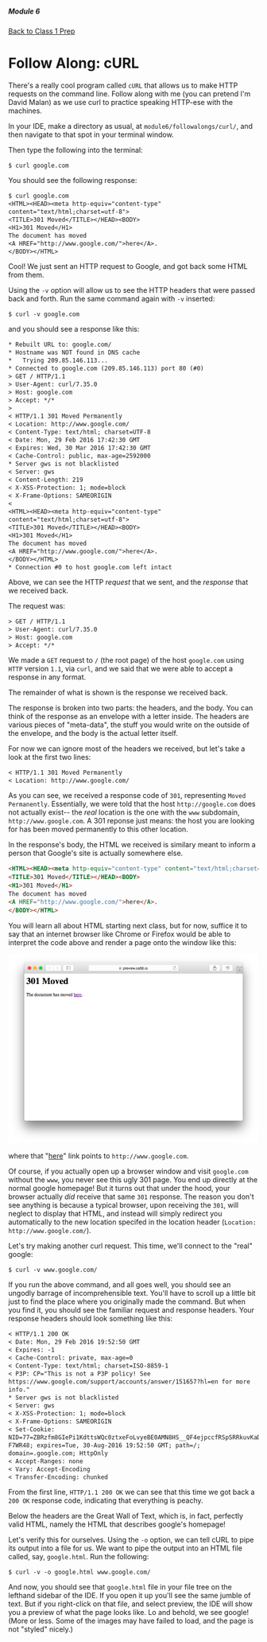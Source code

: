 ##### Module 6 
[Back to Class 1 Prep](../../class1-prep)

# Follow Along: cURL

There's a really cool program called `cURL` that allows us to make HTTP requests on the command line. Follow along with me (you can pretend I'm David Malan) as we use curl to practice speaking HTTP-ese with the machines.

In your IDE, make a directory as usual, at `module6/followalongs/curl/`, and then navigate to that spot in your terminal window.

Then type the following into the terminal:

```nohighlight
$ curl google.com
```

You should see the following response:

```nohighlight
$ curl google.com
<HTML><HEAD><meta http-equiv="content-type" content="text/html;charset=utf-8">
<TITLE>301 Moved</TITLE></HEAD><BODY>
<H1>301 Moved</H1>
The document has moved
<A HREF="http://www.google.com/">here</A>.
</BODY></HTML>
```

Cool! We just sent an HTTP request to Google, and got back some HTML from them.

Using the `-v` option will allow us to see the HTTP headers that were passed back and forth. Run the same command again with `-v` inserted:

```nohighlight
$ curl -v google.com                                                                               
```

and you should see a response like this:

```nohighlight
* Rebuilt URL to: google.com/
* Hostname was NOT found in DNS cache
*   Trying 209.85.146.113...
* Connected to google.com (209.85.146.113) port 80 (#0)
> GET / HTTP/1.1
> User-Agent: curl/7.35.0
> Host: google.com
> Accept: */*
> 
< HTTP/1.1 301 Moved Permanently
< Location: http://www.google.com/
< Content-Type: text/html; charset=UTF-8
< Date: Mon, 29 Feb 2016 17:42:30 GMT
< Expires: Wed, 30 Mar 2016 17:42:30 GMT
< Cache-Control: public, max-age=2592000
* Server gws is not blacklisted
< Server: gws
< Content-Length: 219
< X-XSS-Protection: 1; mode=block
< X-Frame-Options: SAMEORIGIN
< 
<HTML><HEAD><meta http-equiv="content-type" content="text/html;charset=utf-8">
<TITLE>301 Moved</TITLE></HEAD><BODY>
<H1>301 Moved</H1>
The document has moved
<A HREF="http://www.google.com/">here</A>.
</BODY></HTML>
* Connection #0 to host google.com left intact
```

Above, we can see the HTTP *request* that we sent, and the *response* that we received back. 

The request was:

```nohighlight
> GET / HTTP/1.1
> User-Agent: curl/7.35.0
> Host: google.com
> Accept: */*
```

We made a `GET` request to `/` (the root page) of the host `google.com` using `HTTP` version `1.1`, via `curl`, and we said that we were able to accept a response in any format.

The remainder of what is shown is the response we received back. 

The response is broken into two parts: the headers, and the body. You can think of the response as an envelope with a letter inside. The headers are various pieces of "meta-data", the stuff you would write on the outside of the envelope, and the body is the actual letter itself.

For now we can ignore most of the headers we received, but let's take a look at the first two lines:
```nohighlight
< HTTP/1.1 301 Moved Permanently
< Location: http://www.google.com/
```

As you can see, we received a response code of `301`, representing `Moved Permanently`. Essentially, we were told that the host `http://google.com` does not actually exist-- the *real* location is the one with the `www` subdomain, `http://www.google.com`. A 301 reponse just means: the host you are looking for has been moved permanently to this other location.

In the response's body, the HTML we received is similary meant to inform a person that Google's site is actually somewhere else. 

```html
<HTML><HEAD><meta http-equiv="content-type" content="text/html;charset=utf-8">
<TITLE>301 Moved</TITLE></HEAD><BODY>
<H1>301 Moved</H1>
The document has moved
<A HREF="http://www.google.com/">here</A>.
</BODY></HTML>
```

You will learn all about HTML starting next class, but for now, suffice it to say that an internet browser like Chrome or Firefox would be able to interpret the code above and render a page onto the window like this:

<img src="./301.png"/>

where that "[here](http://www.google.com)" link points to `http://www.google.com`.

Of course, if you actually open up a browser window and visit `google.com` without the `www`, you never see this ugly 301 page. You end up directly at the normal google homepage! But it turns out that under the hood, your browser actually *did* receive that same `301` response. The reason you don't see anything is because a typical browser, upon receiving the `301`, will neglect to display that HTML, and instead will simply redirect you automatically to the new location specifed in the location header (`Location: http://www.google.com/`).

Let's try making another curl request. This time, we'll connect to the "real" google:

```nohighlight
$ curl -v www.google.com/
```

If you run the above command, and all goes well, you should see an ungodly barrage of incomprehensible text. You'll have to scroll up a little bit just to find the place where you originally made the command. But when you find it, you should see the familiar request and response headers. Your response headers should look something like this:

```nohighlight
< HTTP/1.1 200 OK
< Date: Mon, 29 Feb 2016 19:52:50 GMT
< Expires: -1
< Cache-Control: private, max-age=0
< Content-Type: text/html; charset=ISO-8859-1
< P3P: CP="This is not a P3P policy! See https://www.google.com/support/accounts/answer/151657?hl=en for more info."
* Server gws is not blacklisted
< Server: gws
< X-XSS-Protection: 1; mode=block
< X-Frame-Options: SAMEORIGIN
< Set-Cookie: NID=77=ZBRzfm8GIePi1KdttsWQc0ztxeFoLvyeBE0AMN8HS__QF4ejpccfRSpSRRkuvKaD3qlG6HIJGhDkBgjAAfBQkVxi4T97gpN5a8G_ldCtepgBT5F_xr68Zigy6fIWfiympwVubvo2-F7WR48; expires=Tue, 30-Aug-2016 19:52:50 GMT; path=/; domain=.google.com; HttpOnly
< Accept-Ranges: none
< Vary: Accept-Encoding
< Transfer-Encoding: chunked
```

From the first line, `HTTP/1.1 200 OK` we can see that this time we got back a `200 OK` response code, indicating that everything is peachy. 

Below the headers are the Great Wall of Text, which is, in fact, perfectly valid HTML, namely the HTML that describes google's homepage!

Let's verify this for ourselves. Using the `-o` option, we can tell cURL to pipe its output into a file for us. We want to  pipe the output into an HTML file called, say, `google.html`. Run the following:

```nohighlight
$ curl -v -o google.html www.google.com/
```

And now, you should see that `google.html` file in your file tree on the lefthand sidebar of the IDE. If you open it up you'll see the same jumble of text. But if you right-click on that file, and select preview, the IDE will show you a preview of what the page looks like. Lo and behold, we see google! (More or less. Some of the images may have failed to load, and the page is not "styled" nicely.)





